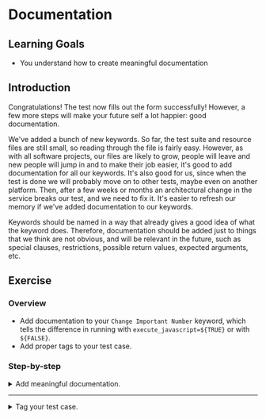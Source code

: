 # Documentation

## Learning Goals

- You understand how to create meaningful documentation

## Introduction

Congratulations! The test now fills out the form successfully! However, a few
more steps will make your future self a lot happier: good documentation.

We've added a bunch of new keywords. So far, the test suite and resource
files are still small, so reading through the file is fairly easy.
However, as with all software projects, our files are likely to grow,
people will leave and new people will jump in and to make their job easier,
it's good to add documentation for all our keywords. It's also good
for us, since when the test is done we will probably move on
to other tests, maybe even on another platform. Then, after a few weeks
or months an architectural change in the service breaks our test, and we
need to fix it. It's easier to refresh our memory if we've added
documentation to our keywords.

Keywords should be named in a way that already gives a good idea of
what the keyword does. Therefore, documentation should be added just to things
that we think are not obvious, and will be relevant in the future, such as special clauses,
restrictions, possible return values, expected arguments, etc.

## Exercise

### Overview

- Add documentation to your `Change Important Number` keyword, which tells the difference in
running with `execute_javascript=${TRUE}` or with `${FALSE}`.
- Add proper tags to your test case.

### Step-by-step

<details>
  <summary>Add meaningful documentation.</summary>

<br />

Keyword and test case documentation shouldn't be added just to state the obvious. However,
in case of special requirements and nontrivial cases, there should be documented explanation.
The keywords
in this training are pretty concise and self-explanatory, but there's at least one
place we could add documentation in:
we could add a note that using `Change Important Number` from the UI is _slow_,
but using the `Execute Javascript` doesn't update the UI, even though it works.

- Add a notion to the documentation of `Change Important Number` that using the
`execute_javascript` causes an issue with the UI, but not using it dramatically
slows down the test.

</details>

---

<details>
  <summary>Tag your test case.</summary>

<br />

One final touch we should add to our test suite is to update the test tags.
If this was a test with a real requirement linked to a requirement management
tool, we should have the ticket id as a tag already. In this training, it's not, so we
ignore that now. However, we added a `wip` at the beginning of the training to our
test suite. Now our test is finished, so we should remove it.

For the sake of getting used to the tags, let's imagine this test is for an existing
requirement. Our test suite tests a business requirement `contacts` and they
will test it with `UI`. Our test case tests a feature `ABC-123`. Also, our
test case is a core part of Bad Flask App's functionality, so it should be a
`smoke` test.

Since all our test cases in this suite will have some categories in common,
let's add that tag to all our test cases. We can do that by adding `Force Tags`
to our `Settings` table. `ABC-123` and `smoke` are specific to our test case
in particular, so we'll add those separately to our test case.

- Remove the `wip` tag from your test suite.
- Add `contacts` and `UI` as `Force Tags` to your `Settings` table.
- Add `ABC-123` and `smoke` as tags to your test case.

</details>
